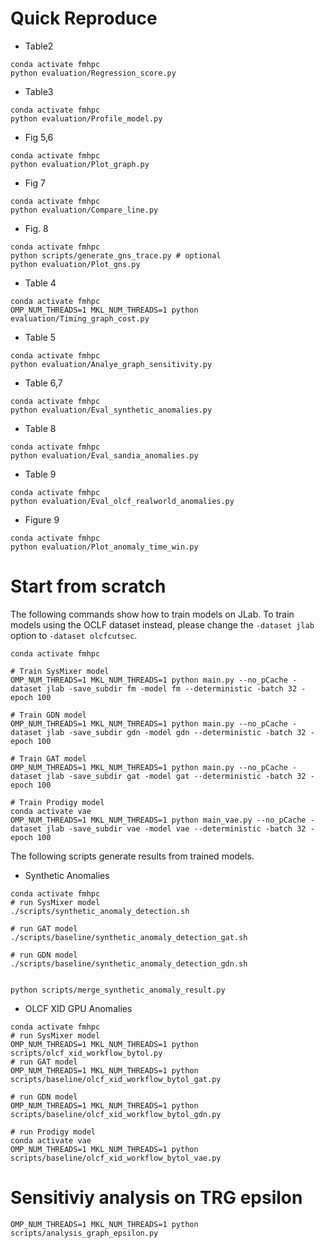 # Quick Reproduce
- Table2
```
conda activate fmhpc
python evaluation/Regression_score.py
```

- Table3
```
conda activate fmhpc
python evaluation/Profile_model.py
```

- Fig 5,6
```
conda activate fmhpc
python evaluation/Plot_graph.py
```

- Fig 7
```
conda activate fmhpc
python evaluation/Compare_line.py
```

- Fig. 8
```
conda activate fmhpc
python scripts/generate_gns_trace.py # optional
python evaluation/Plot_gns.py
```

- Table 4
```
conda activate fmhpc
OMP_NUM_THREADS=1 MKL_NUM_THREADS=1 python evaluation/Timing_graph_cost.py
```

- Table 5
```
conda activate fmhpc
python evaluation/Analye_graph_sensitivity.py
```

- Table 6,7
```
conda activate fmhpc
python evaluation/Eval_synthetic_anomalies.py
```

- Table 8
```
conda activate fmhpc
python evaluation/Eval_sandia_anomalies.py
```

- Table 9
```
conda activate fmhpc
python evaluation/Eval_olcf_realworld_anomalies.py
```

- Figure 9
```
conda activate fmhpc
python evaluation/Plot_anomaly_time_win.py
```

# Start from scratch
The following commands show how to train models on JLab. To train models using the OCLF dataset instead, please change the `-dataset jlab` option to `-dataset olcfcutsec`.

```
conda activate fmhpc

# Train SysMixer model
OMP_NUM_THREADS=1 MKL_NUM_THREADS=1 python main.py --no_pCache -dataset jlab -save_subdir fm -model fm --deterministic -batch 32 -epoch 100

# Train GDN model
OMP_NUM_THREADS=1 MKL_NUM_THREADS=1 python main.py --no_pCache -dataset jlab -save_subdir gdn -model gdn --deterministic -batch 32 -epoch 100

# Train GAT model
OMP_NUM_THREADS=1 MKL_NUM_THREADS=1 python main.py --no_pCache -dataset jlab -save_subdir gat -model gat --deterministic -batch 32 -epoch 100

# Train Prodigy model
conda activate vae
OMP_NUM_THREADS=1 MKL_NUM_THREADS=1 python main_vae.py --no_pCache -dataset jlab -save_subdir vae -model vae --deterministic -batch 32 -epoch 100
```

The following scripts generate results from trained models.
- Synthetic Anomalies
```
conda activate fmhpc
# run SysMixer model
./scripts/synthetic_anomaly_detection.sh

# run GAT model
./scripts/baseline/synthetic_anomaly_detection_gat.sh

# run GDN model
./scripts/baseline/synthetic_anomaly_detection_gdn.sh


python scripts/merge_synthetic_anomaly_result.py
```

- OLCF XID GPU Anomalies
```
conda activate fmhpc
# run SysMixer model
OMP_NUM_THREADS=1 MKL_NUM_THREADS=1 python scripts/olcf_xid_workflow_bytol.py
# run GAT model
OMP_NUM_THREADS=1 MKL_NUM_THREADS=1 python scripts/baseline/olcf_xid_workflow_bytol_gat.py

# run GDN model
OMP_NUM_THREADS=1 MKL_NUM_THREADS=1 python scripts/baseline/olcf_xid_workflow_bytol_gdn.py

# run Prodigy model
conda activate vae
OMP_NUM_THREADS=1 MKL_NUM_THREADS=1 python scripts/baseline/olcf_xid_workflow_bytol_vae.py
```

# Sensitiviy analysis on TRG epsilon
```
OMP_NUM_THREADS=1 MKL_NUM_THREADS=1 python scripts/analysis_graph_epsilon.py
```